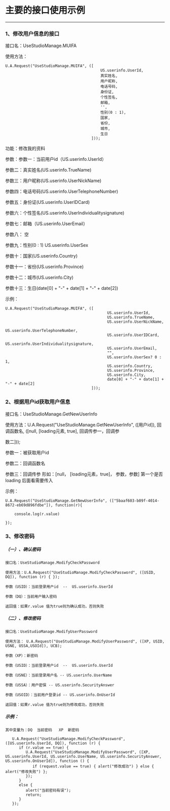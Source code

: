 # 主要的接口使用示例

---

### 1、修改用户信息的接口

接口名：UseStudioManage.MUIFA

使用方法：

```
U.A.Request("UseStudioManage.MUIFA", ([
                                          US.userinfo.UserId, 
                                          真实姓名, 
                                          用户昵称, 
                                          电话号码, 
                                          身份证, 
                                          个性签名, 
                                          邮箱, 
                                          '', 
                                          性别(0 : 1), 
                                          国家, 
                                          省份, 
                                          城市, 
                                          生日
                                      ]));
```

功能：修改我的资料

参数：参数一：当前用户id（US.userinfo.UserId）

参数二：真实姓名\(US.userinfo.TrueName\)

参数三：用户昵称\(US.userinfo.UserNickName\)

参数四：电话号码\(US.userinfo.UserTelephoneNumber\)

参数五：身份证\(US.userinfo.UserIDCard\)

参数六：个性签名\(US.userinfo.UserIndividualitysignature\)

参数七：邮箱（US.userinfo.UserEmail）

参数八： 空

参数九：性别\(0 : 1\) US.userinfo.UserSex

参数十：国家\(US.userinfo.Country\)

参数十一：省份\(US.userinfo.Province\)

参数十二：城市\(US.userinfo.City\)

参数十三：生日\(date\[0\] + "-" + date\[1\] + "-" + date\[2\]\)

示例：

```
U.A.Request("UseStudioManage.MUIFA", ([
                                             US.userinfo.UserId,           
                                             US.userinfo.TrueName, 
                                             US.userinfo.UserNickName,   
                                             US.userinfo.UserTelephoneNumber,    
                                             US.userinfo.UserIDCard,
                                             US.userinfo.UserIndividualitysignature,
                                             US.userinfo.UserEmail,
                                             "", 
                                             US.userinfo.UserSex? 0 : 1,
                                             US.userinfo.Country, 
                                             US.userinfo.Province, 
                                             US.userinfo.City, 
                                             date[0] + "-" + date[1] + "-" + date[2]
                                      ]));
```

### 

### 2、根据用户id获取用户信息

接口名：UseStudioManage.GetNewUserInfo

使用方法：U.A.Request\("UseStudioManage.GetNewUserInfo", \(\[用户id\]\), 回调函数名, \(\[null, \[loading元素, true\], 回调传参一，回调参

数二\]\)\);

参数一：被获取用户id

参数二：回调函数名

参数三：回调传参 形如：\[null， \[loading元素，true\]， 参数，参数\]  第一个是否loading 后面看需要传入

示例：

```
U.A.Request("UseStudioManage.GetNewUserInfo", (["5baaf603-b09f-4014-8672-eb69d896fdbe"]), function(r){ 

    console.log(r.value)

});
```

### 

### 3、修改密码

##### （一）、确认密码

```
接口名：UseStudioManage.ModifyCheckPassword

使用方法：U.A.Request("UseStudioManage.ModifyCheckPassword", ([USID, DQ]), function (r) { });

参数（USID）：当前登录用户id  --  US.userinfo.UserId

参数（DQ）：当前用户输入密码

返回值：如果r.value 值为true则为确认成功，否则失败
```

##### （二）、修改密码

```
接口名：UseStudioManage.ModifyUserPassword

使用方法： U.A.Request("UseStudioManage.ModifyUserPassword", ([XP, USID, USNE, USSA,USOId]), UCB);

参数（XP）：新密码

参数（USID）：当前登录用户id  --  US.userinfo.UserId

参数（USNE）：当前登录用户名 -- US.userinfo.UserName

参数（USSA）：用户密保 -- US.userinfo.SecurityAnswer

参数（USOID）：当前用户登录id -- US.userinfo.OnUserId

返回值：如果r.value 值为true则为修改成功，否则失败
```

##### 示例：

```
其中变量为：DQ  当前密码   XP  新密码

   U.A.Request("UseStudioManage.ModifyCheckPassword", ([US.userinfo.UserId, DQ]), function (r) {
      if (r.value == true) {
         U.A.Request("UseStudioManage.ModifyUserPassword", ([XP, US.userinfo.UserId, US.userinfo.UserName, US.userinfo.SecurityAnswer, US.userinfo.OnUserId]), function () {
            if (request.value == true) { alert("修改成功") } else { alert("修改失败") };
         });
      }
      else {
         alert("当前密码有误");
         return;
      }
   });
```



